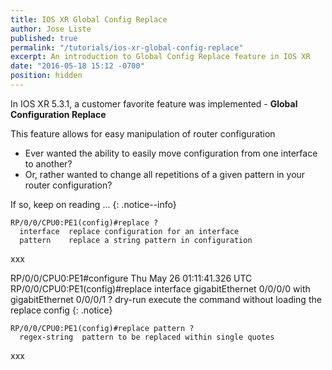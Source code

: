 ```yaml
---
title: IOS XR Global Config Replace
author: Jose Liste
published: true
permalink: "/tutorials/ios-xr-global-config-replace"
excerpt: An introduction to Global Config Replace feature in IOS XR
date: "2016-05-18 15:12 -0700"
position: hidden
---
```


>
In IOS XR 5.3.1, a customer favorite feature was implemented - **Global Configuration Replace**  
>
This feature allows for easy manipulation of router configuration
>
*  Ever wanted the ability to easily move configuration from one interface to another?
*  Or, rather wanted to change all repetitions of a given pattern in your router configuration?
>
If so, keep on reading ...
{: .notice--info}

```
RP/0/0/CPU0:PE1(config)#replace ?
  interface  replace configuration for an interface
  pattern    replace a string pattern in configuration
```

xxx

RP/0/0/CPU0:PE1#configure
Thu May 26 01:11:41.326 UTC
RP/0/0/CPU0:PE1(config)#replace interface gigabitEthernet 0/0/0/0 with gigabitEthernet 0/0/0/1 ?
  dry-run  execute the command without loading the replace config
  <cr>
{: .notice}

```
RP/0/0/CPU0:PE1(config)#replace pattern ?
  regex-string  pattern to be replaced within single quotes
```

xxx



